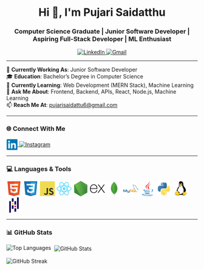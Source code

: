 <h1 align="center">Hi 👋, I'm Pujari Saidatthu</h1>
<h3 align="center">Computer Science Graduate | Junior Software Developer | Aspiring Full-Stack Developer | ML Enthusiast</h3>

<p align="center">
  <a href="https://www.linkedin.com/in/pujarisaidattu/" target="blank">
    <img src="https://img.shields.io/badge/LinkedIn-Connect-blue?logo=linkedin&style=for-the-badge" alt="LinkedIn" />
  </a>
  <a href="mailto:pujarisaidattu6@gmail.com">
    <img src="https://img.shields.io/badge/Email-Contact-red?logo=gmail&style=for-the-badge" alt="Gmail" />
  </a>
</p>

---

🔭 **Currently Working As**: Junior Software Developer  
🎓 **Education**: Bachelor’s Degree in Computer Science  
🌱 **Currently Learning**: Web Development (MERN Stack), Machine Learning  
💬 **Ask Me About**: Frontend, Backend, APIs, React, Node.js, Machine Learning  
📫 **Reach Me At**: pujarisaidattu6@gmail.com  

---

### 🌐 Connect With Me

<p align="left">
  <a href="https://www.linkedin.com/in/pujarisaidattu/" target="blank">
    <img align="center" src="https://raw.githubusercontent.com/devicons/devicon/master/icons/linkedin/linkedin-original.svg" alt="LinkedIn" height="30" width="30" />
  </a>
  <a href="https://instagram.com/sai_dattu_pujari" target="blank">
    <img align="center" src="https://raw.githubusercontent.com/devicons/devicon/master/icons/instagram/instagram-original.svg" alt="Instagram" height="30" width="30" />
  </a>
</p>

---

### 💻 Languages & Tools

<p align="left">
  <img src="https://raw.githubusercontent.com/devicons/devicon/master/icons/html5/html5-original.svg" alt="HTML5" width="40" height="40" />
  <img src="https://raw.githubusercontent.com/devicons/devicon/master/icons/css3/css3-original.svg" alt="CSS3" width="40" height="40" />
  <img src="https://raw.githubusercontent.com/devicons/devicon/master/icons/javascript/javascript-original.svg" alt="JavaScript" width="40" height="40" />
  <img src="https://raw.githubusercontent.com/devicons/devicon/master/icons/react/react-original.svg" alt="React" width="40" height="40" />
  <img src="https://raw.githubusercontent.com/devicons/devicon/master/icons/nodejs/nodejs-original.svg" alt="Node.js" width="40" height="40" />
  <img src="https://raw.githubusercontent.com/devicons/devicon/master/icons/express/express-original.svg" alt="Express.js" width="40" height="40" />
  <img src="https://raw.githubusercontent.com/devicons/devicon/master/icons/mongodb/mongodb-original.svg" alt="MongoDB" width="40" height="40" />
  <img src="https://raw.githubusercontent.com/devicons/devicon/master/icons/mysql/mysql-original-wordmark.svg" alt="MySQL" width="40" height="40" />
  <img src="https://raw.githubusercontent.com/devicons/devicon/master/icons/java/java-original.svg" alt="Java" width="40" height="40" />
  <img src="https://raw.githubusercontent.com/devicons/devicon/master/icons/python/python-original.svg" alt="Python" width="40" height="40" />
  <img src="https://raw.githubusercontent.com/devicons/devicon/master/icons/linux/linux-original.svg" alt="Linux" width="40" height="40" />
  <img src="https://raw.githubusercontent.com/devicons/devicon/master/icons/pandas/pandas-original.svg" alt="Pandas" width="40" height="40" />
</p>

---

### 📊 GitHub Stats

<p>
  <img align="left" src="https://github-readme-stats.vercel.app/api/top-langs?username=saidattupujari&show_icons=true&locale=en&layout=compact" alt="Top Languages" />
</p>

<p>&nbsp;
  <img align="center" src="https://github-readme-stats.vercel.app/api?username=saidattupujari&show_icons=true&locale=en" alt="GitHub Stats" />
</p>

<p>
  <img align="center" src="https://github-readme-streak-stats.herokuapp.com/?user=saidattupujari" alt="GitHub Streak" />
</p>
